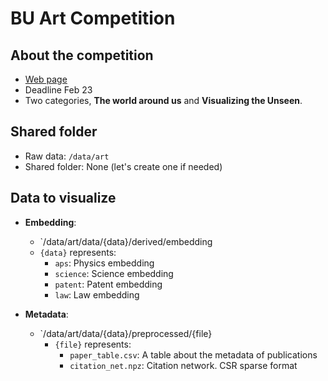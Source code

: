 # BU Art Competition

## About the competition 

- [Web page](https://www.binghamton.edu/research/division-offices/research-advancement/art-of-science/index.html)
- Deadline Feb 23
- Two categories, **The world around us** and **Visualizing the Unseen**.

## Shared folder
- Raw data: `/data/art`
- Shared folder: None (let's create one if needed)

## Data to visualize

- **Embedding**:
  - `/data/art/data/{data}/derived/embedding
  - `{data}` represents:
    - `aps`: Physics embedding 
    - `science`: Science embedding 
    - `patent`: Patent embedding 
    - `law`: Law embedding 

- **Metadata**:
  - `/data/art/data/{data}/preprocessed/{file}
    - `{file}` represents:
      - `paper_table.csv`: A table about the metadata of publications
      - `citation_net.npz`: Citation network. CSR sparse format




